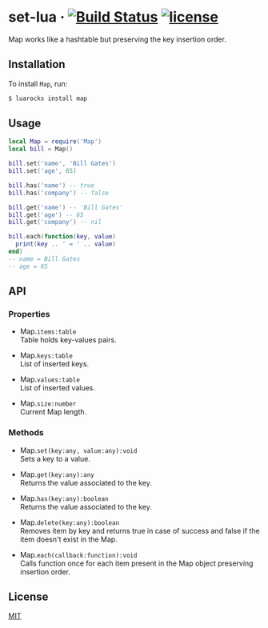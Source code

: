 # set-lua &middot; [![Build Status](https://travis-ci.org/EvandroLG/Map.svg?branch=master)](https://travis-ci.org/EvandroLG/Map) [![license](https://badgen.now.sh/badge/license/MIT)](./LICENSE)
Map works like a hashtable but preserving the key insertion order.

## Installation
To install `Map`, run:

```sh
$ luarocks install map
```

## Usage
```lua
local Map = require('Map')
local bill = Map()

bill.set('name', 'Bill Gates')
bill.set('age', 65)

bill.has('name') -- true
bill.has('company') -- false

bill.get('name') -- 'Bill Gates'
bill.get('age') -- 65
bill.get('company') -- nil

bill.each(function(key, value)
  print(key .. ' = ' .. value)
end)
-- name = Bill Gates
-- age = 65
```

## API
### Properties
* Map.<code>items:table</code><br />
Table holds key-values pairs.

* Map.<code>keys:table</code><br />
List of inserted keys.

* Map.<code>values:table</code><br />
List of inserted values.

* Map.<code>size:number</code><br />
Current Map length.

### Methods
* Map.<code>set(key:any, value:any):void</code><br />
Sets a key to a value.

* Map.<code>get(key:any):any</code><br />
Returns the value associated to the key.

* Map.<code>has(key:any):boolean</code><br />
Returns the value associated to the key.

* Map.<code>delete(key:any):boolean</code><br />
Removes item by key and returns true in case of success and false if the item doesn't exist in the Map.

* Map.<code>each(callback:function):void</code><br />
Calls function once for each item present in the Map object preserving insertion order.

## License
[MIT](./LICENSE)
